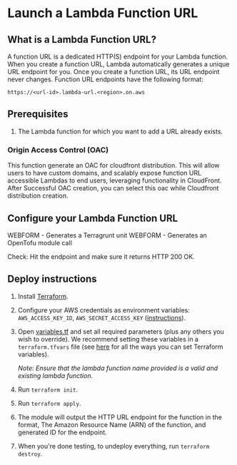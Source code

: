 # Launch a Lambda Function URL

## What is a Lambda Function URL?

A function URL is a dedicated HTTP(S) endpoint for your Lambda function. When you create a function URL, Lambda automatically generates a unique URL endpoint for you. Once you create a function URL, its URL endpoint never changes. Function URL endpoints have the following format:

```
https://<url-id>.lambda-url.<region>.on.aws
```

## Prerequisites

1. The Lambda function for which you want to add a URL already exists.

### Origin Access Control (OAC)

This function generate an OAC for cloudfront distribution. This will allow users to have custom domains, and scalably expose function URL accessible Lambdas to end users, leveraging functionality in CloudFront.
After Successful OAC creation, you can select this oac while Cloudfront distribution creation.

## Configure your Lambda Function URL

WEBFORM - Generates a Terragrunt unit 
WEBFORM - Generates an OpenTofu module call

Check: Hit the endpoint and make sure it returns HTTP 200 OK.

## Deploy instructions

1. Install [Terraform](https://www.terraform.io/).
1. Configure your AWS credentials as environment variables: `AWS_ACCESS_KEY_ID`, `AWS_SECRET_ACCESS_KEY`
   ([instructions](https://blog.gruntwork.io/a-comprehensive-guide-to-authenticating-to-aws-on-the-command-line-63656a686799)).
1. Open [variables.tf](variables.tf) and set all required parameters (plus any others you wish to override). We
   recommend setting these variables in a `terraform.tfvars` file (see
   [here](https://www.terraform.io/docs/configuration/variables.html#assigning-values-to-root-module-variables) for all
   the ways you can set Terraform variables).

   *Note: Ensure that the lambda function name provided is a valid and existing lambda function.* 

1. Run `terraform init`.
1. Run `terraform apply`.
1. The module will output the HTTP URL endpoint for the function in the format, The Amazon Resource Name (ARN) of the function, and generated ID for the endpoint.
1. When you're done testing, to undeploy everything, run `terraform destroy`.
